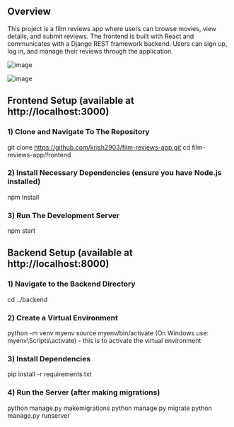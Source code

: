 ## Overview
This project is a film reviews app where users can browse movies, view details, and submit reviews. The frontend is built with React and communicates with a Django REST framework backend. Users can sign up, log in, and manage their reviews through the application.

![image](https://github.com/user-attachments/assets/27ab3a83-b0e6-415e-9aad-fcd3dcaa3334)

![image](https://github.com/user-attachments/assets/00fcb531-6227-47f9-9d50-f3be30d1b69b)

## Frontend Setup (available at http://localhost:3000)
### 1) Clone and Navigate To The Repository
git clone https://github.com/krish2903/film-reviews-app.git
cd film-reviews-app/frontend
### 2) Install Necessary Dependencies (ensure you have Node.js installed)
npm install
### 3) Run The Development Server
npm start

## Backend Setup (available at http://localhost:8000)
### 1) Navigate to the Backend Directory
cd ../backend
### 2) Create a Virtual Environment 
python -m venv myenv
source myenv/bin/activate  (On Windows use: myenv\Scripts\activate) - this is to activate the virtual environment
### 3) Install Dependencies
pip install -r requirements.txt
### 4) Run the Server (after making migrations)
python manage.py makemigrations
python manage.py migrate
python manage.py runserver


